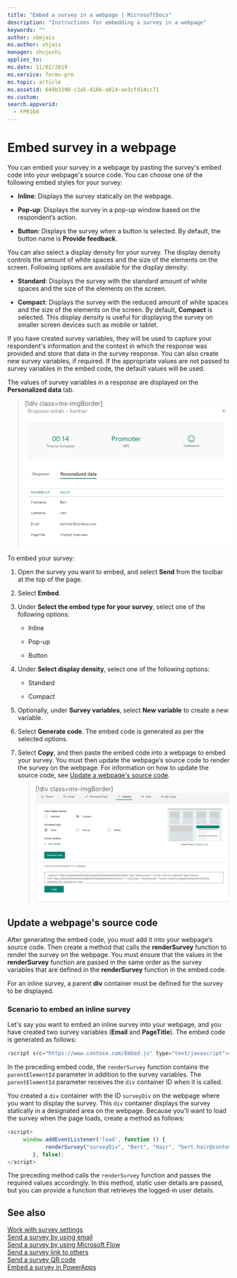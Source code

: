 ```yaml
---
title: "Embed a survey in a webpage | MicrosoftDocs"
description: "Instructions for embedding a survey in a webpage"
keywords: ""
author: sbmjais
ms.author: shjais
manager: shujoshi
applies_to: 
ms.date: 11/02/2019
ms.service: forms-pro
ms.topic: article
ms.assetid: 649b3390-c3a5-4166-a014-ae3cfd14cc71
ms.custom: 
search.appverid:
  - FPR160
---
```


# Embed survey in a webpage

You can embed your survey in a webpage by pasting the survey's embed code into your webpage's source code. You can choose one of the following embed styles for your survey:

- **Inline**: Displays the survey statically on the webpage.

- **Pop-up**: Displays the survey in a pop-up window based on the respondent’s action.

- **Button**: Displays the survey when a button is selected. By default, the button name is **Provide feedback**.

You can also select a display density for your survey. The display density controls the amount of white spaces and the size of the elements on the screen. Following options are available for the display density:

- **Standard**: Displays the survey with the standard amount of white spaces and the size of the elements on the screen.

- **Compact**: Displays the survey with the reduced amount of white spaces and the size of the elements on the screen. By default, **Compact** is selected. This display density is useful for displaying the survey on smaller screen devices such as mobile or tablet.

If you have created survey variables, they will be used to capture your respondent's information and the context in which the response was provided and store that data in the survey response. You can also create new survey variables, if required. If the appropriate values are not passed to survey variables in the embed code, the default values will be used.

The values of survey variables in a response are displayed on the **Personalized data** tab.

> [!div class=mx-imgBorder]
> ![Survey variables in a survey response](media/survey-response-context-param.png "Survey variables in a survey response")

To embed your survey:

1.  Open the survey you want to embed, and select **Send** from the toolbar at the top of the page. 

2. Select **Embed**.

3.  Under **Select the embed type for your survey**, select one of the following options:

    -   Inline

    -   Pop-up

    -   Button

4. Under **Select display density**, select one of the following options:

    - Standard

    - Compact

5.  Optionally, under **Survey variables**, select **New variable** to create a new variable.

6.  Select **Generate code**. The embed code is generated as per the selected options.

7.  Select **Copy**, and then paste the embed code into a webpage to embed your survey. You must then update the webpage’s source code to render the survey on the webpage. For information on how to update the source code, see [Update a webpage's source code](#update-a-webpages-source-code).  

    > [!div class=mx-imgBorder]
    > ![embed a survey in a webpage](media/survey-embed.png "Embed a survey in a webpage")  

## Update a webpage's source code

After generating the embed code, you must add it into your webpage’s source code. Then create a method that calls the **renderSurvey** function to render the survey on the webpage. You must ensure that the values in the **renderSurvey** function are passed in the same order as the survey variables that are defined in the **renderSurvey** function in the embed code.

For an inline survey, a parent **div** container must be defined for the survey to be displayed.

### Scenario to embed an inline survey

Let's say you want to embed an inline survey into your webpage, and you have created two survey variables (**Email** and **PageTitle**). The embed code is generated as follows:

```JavaScript
<script src="https://www.contoso.com/Embed.js" type="text/javascript"></script><link rel="stylesheet" type="text/css" href="https://www.contoso.com/Embed.css" /><script type = "text/javascript" >function renderSurvey(parentElementId, FirstName, LastName, Email, PageTitle){var se = new SurveyEmbed("JtSG9ha000000000020pTSB1AovM_5u8bQH1UQjlNQjZRWV0000000000","https://www.contoso.com/");var context = {"FirstName": FirstName,"LastName": LastName,"Email": Email,"PageTitle": PageTitle,};se.renderInline(parentElementId, context);}</script>
```

In the preceding embed code, the `renderSurvey` function contains the `parentElementId` parameter in addition to the survey variables. The `parentElementId` parameter receives the `div` container ID when it is called.

You created a `div` container with the ID `surveyDiv` on the webpage where you want to display the survey. This `div` container displays the survey statically in a designated area on the webpage. Because you'll want to load the survey when the page loads, create a method as follows:

```JavaScript
<script>
	 window.addEventListener('load', function () {
            renderSurvey("surveyDiv", "Bert", "Hair", "bert.hair@contoso.com", "Product Overview");
        }, false);
</script>

```

The preceding method calls the `renderSurvey` function and passes the required values accordingly. In this method, static user details are passed, but you can provide a function that retrieves the logged-in user details.

## See also

[Work with survey settings](invite-settings.md)<br>
[Send a survey by using email](send-survey-email.md)<br>
[Send a survey by using Microsoft Flow](send-survey-microsoft-flow.md)<br>
[Send a survey link to others](send-survey-link.md)<br>
[Send a survey QR code](send-survey-qrcode.md)<br>
[Embed a survey in PowerApps](embed-survey-powerapps.md)

